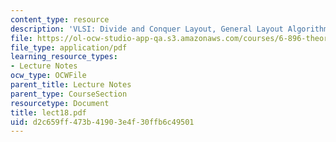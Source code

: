 ```yaml
---
content_type: resource
description: 'VLSI: Divide and Conquer Layout, General Layout Algorithms'
file: https://ol-ocw-studio-app-qa.s3.amazonaws.com/courses/6-896-theory-of-parallel-hardware-sma-5511-spring-2004/d2c659ff473b41903e4f30ffb6c49501_lect18.pdf
file_type: application/pdf
learning_resource_types:
- Lecture Notes
ocw_type: OCWFile
parent_title: Lecture Notes
parent_type: CourseSection
resourcetype: Document
title: lect18.pdf
uid: d2c659ff-473b-4190-3e4f-30ffb6c49501
---
```

